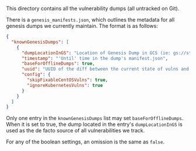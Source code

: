 This directory contains all the vulnerability dumps (all untracked on Git).

There is a `genesis_manifests.json`, which outlines the metadata for all
genesis dumps we currently maintain. The format is as follows:

```json
{
  "knownGenesisDumps": [
    {
      "dumpLocationInGS": "Location of Genesis Dump in GCS (ie: gs://stackrox-scanner-ci-vuln-dump/genesis-YYYYMMDDHHMMSS.zip)",
      "timestamp": "'Until' time in the dump's manifest.json",
      "baseForOfflineDumps": true,
      "uuid": "UUID of the diff between the current state of vulns and the vulns embedded in the image from 'baseForOfflineDumps' (ie. gs://definitions.stackrox.io/<UUID>/diff.zip)",
      "config": {
        "skipFixableCentOSVulns": true,
        "ignoreKubernetesVulns": true
      }
    }
  ]
}
```

Only one entry in the `knownGenesisDumps` list may set `baseForOfflineDumps`.
When it is set to true, the dump located in the entry's `dumpLocationInGS` is used as
the de facto source of all vulnerabilities we track.

For any of the boolean settings, an omission is the same as `false`.
